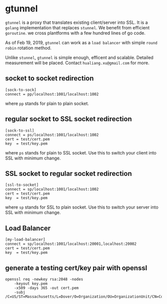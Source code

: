 # gtunnel
`gtunnel` is a proxy that translates existing client/server into SSL. It is a `golang` implementation that replaces `stunnel`. We benefit from efficient `goroutine`. we cross plantforms with a few hundred lines of go code.

As of Feb 19, 2019, `gtunnel` can work as a `load balancer` with simple `round robin` rotation method.

Unlike `stunnel`, `gtunnel` is simple enough, efficent and scalable. Detailed measurement will be placed. Contact `hualiang.xu@gmail.com` for more.


## socket to socket redirection
```
[sock-to-sock]
connect = pp/localhost:1001/localhost:1002
```
where `pp` stands for plain to plain socket.

## regular socket to SSL socket redirection
```
[sock-to-ssl]
connect = ps/localhost:1001/localhost:1002
cert = test/cert.pem
key  = test/key.pem
```
where `ps` stands for plain to SSL socket. Use this to switch your client into SSL with minimum change.

## SSL socket to regular socket redirection
```
[ssl-to-socket]
connect = sp/localhost:1001/localhost:1002
cert = test/cert.pem
key  = test/key.pem
```
where `sp` stands for SSL to plain socket. Use this to switch your server into SSL with minimum change.

## Load Balancer
```
[my-load-balancer]
connect = sp/localhost:1001/localhost:20001,localhost:20002
cert = test/cert.pem
key  = test/key.pem
```

## generate a testing cert/key pair with openssl
```
openssl req -newkey rsa:2048 -nodes
	-keyout key.pem
	-x509 -days 365 -out cert.pem
	-subj /C=US/ST=Massachusetts/L=Dover/O=Organization/OU=OrganizationUnit/CN=CommonName
```
